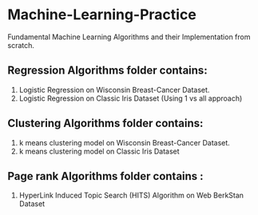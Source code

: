 # Machine-Learning-Practice
Fundamental Machine Learning Algorithms and their Implementation from scratch.
## Regression Algorithms folder contains:
<ol>
<li>Logistic Regression on Wisconsin Breast-Cancer Dataset.</li>
<li>Logistic Regression on Classic Iris Dataset (Using 1 vs all approach)</li>
</ol>

## Clustering Algorithms folder contains:
<ol>
<li>k means clustering model on Wisconsin Breast-Cancer Dataset.</li>
<li>k means clustering model on Classic Iris Dataset </li>
</ol>

## Page rank Algorithms folder contains :
<ol>
<li>HyperLink Induced Topic Search (HITS) Algorithm on Web BerkStan Dataset</li>
</ol>
